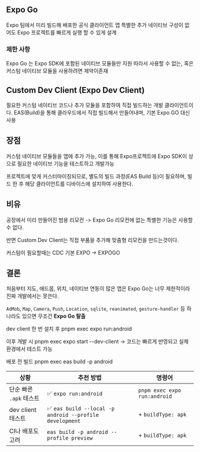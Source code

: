 
## Expo Go
Expo 팀에서 미리 빌드해 배포한 공식 클라이언트 앱
특별한 추가 네이티브 구성이 없어도 Expo 프로젝트를 빠르게 실행 할 수 있게 설계

### 제한 사항
Expo Go 는 Expo SDK에 포함된 네이티브 모듈들만 지원 따라서 사용할 수 없는, 혹은 커스텀 네이티브 모듈을 사용하려면 제약이존재

## Custom Dev Client (Expo Dev Client)
필요한 커스텀 네이티브 코드나 추가 모듈을 포함하여 직접 빌드하는 개발 클라이언트이다.
EAS(Build)을 통해 클라우드에서 직접 빌드해서 만들어내며, 기본 Expo GO 대신 사용

## 장점
커스텀 네이티브 모듈들을 앱에 추가 가능, 이를 통해 Expo프로젝트에 Expo SDK이 상으로 필요한 네이티브 기능을 테스트하고 개발가능

프로젝트에 맞게 커스터마이징되므로, 별도의 빌드 과정(EAS Build 등)이 필요하며, 빌드 한 후 해당 클라이언트를 디바이스에 설치하여 사용한다.


## 비유
공장에서 미리 만들어진 범용 리모컨 -> Expo Go
리모컨에 없는 특별한 기능은 사용할 수 없다. 

반면 Custom Dev Client는 직접 부품을 추가해 맞춤형 리모컨을 만드는것이다.

커스텀이 필요할때는 CDC
기본 EXPO -> EXPOGO

## 결론
처음부터 지도, 애드몹, 위치, 네이티브 연동이 많은 앱은 Expo Go는 너무 제한적이라 진짜 개발에서는 못쓴다.

`AdMob`, `Map`, `Camera`, `Push`, `Location`, `sqlite`, `reanimated`, `gesture-handler` 등 하나라도 있으면 무조건 **Expo Go 탈출**

dev client 한 번 설치 후
pnpm exec expo run:android

이후 개발 시
pnpm exec expo start --dev-client
-> 코드는 빠르게 반영되고 실제 환경에서 테스트 가능

배포 전 빌드
pnpm exec eas build -p android

| 상황               | 추천 방법                                                  | 명령어                          |
| ---------------- | ------------------------------------------------------ | ---------------------------- |
| 단순 빠른 `.apk` 테스트 | ✅ `expo run:android`                                   | `pnpm exec expo run:android` |
| dev client 테스트   | ✅ `eas build --local -p android --profile development` | + `buildType: apk`           |
| CI나 배포도 고려       | `eas build -p android --profile preview`               | + `buildType: apk`           |